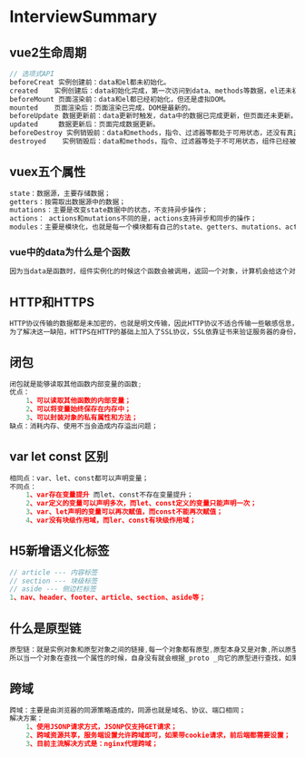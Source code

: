 # InterviewSummary

## vue2生命周期

```javascript
// 选项式API
beforeCreat	实例创建前：data和el都未初始化。
created	   实例创建后：data初始化完成，第一次访问到data、methods等数据，el还未初始化。
beforeMount	页面渲染前：data和el都已经初始化，但还是虚拟DOM。
mounted	   页面渲染后：页面渲染已完成，DOM是最新的。
beforeUpdate 数据更新前：data更新时触发，data中的数据已完成更新，但页面还未更新。
updated		数据更新后：页面完成数据更新。
beforeDestroy 实例销毁前：data和methods，指令、过滤器等都处于可用状态，还没有真正被销毁。
destroyed    实例销毁后：data和methods，指令、过滤器等处于不可用状态，组件已经被销毁。
```

## vuex五个属性

```javascript
state：数据源，主要存储数据；
getters：按需取出数据源中的数据；
mutations：主要是改变state数据中的状态，不支持异步操作；
actions： actions和mutations不同的是，actions支持异步和同步的操作；
modules：主要是模块化，也就是每一个模块都有自己的state、getters、mutations、actions；
```

### vue中的data为什么是个函数

```javascript
因为当data是函数时，组件实例化的时候这个函数会被调用，返回一个对象，计算机会给这个对象分配一个内存地址，实例化几次就分配几个内存地址，它们的地址都不一样，所以每个组件中的数据互不影响；
```

## HTTP和HTTPS

```javascript
HTTP协议传输的数据都是未加密的，也就是明文传输，因此HTTP协议不适合传输一些敏感信息，比如信用卡、密码等支付信息；
为了解决这一缺陷，HTTPS在HTTP的基础上加入了SSL协议，SSL依靠证书来验证服务器的身份，并且为浏览器和服务器之间的通信加密。
```

## 闭包

```javascript
闭包就是能够读取其他函数内部变量的函数;
优点：
	1、可以读取其他函数的内部变量；
	2、可以将变量始终保存在内存中；
 	3、可以封装对象的私有属性和方法；
缺点：消耗内存、使用不当会造成内存溢出问题；
```

## var let const 区别

```javascript
相同点：var、let、const都可以声明变量；
不同点：
	1、var存在变量提升 而let、const不存在变量提升；
	2、var定义的变量可以声明多次，而let、const定义的变量只能声明一次；
	3、var、let声明的变量可以再次赋值，而const不能再次赋值；
	4、var没有块级作用域，而ler、const有块级作用域；
```

## H5新增语义化标签

```javascript
// article --- 内容标签
// section --- 块级标签
// aside --- 侧边栏标签
1、nav、header、footer、article、section、aside等；
```

## 什么是原型链

```javascript
原型链：就是实例对象和原型对象之间的链接,每一个对象都有原型,原型本身又是对象,所以原型又有原型,以此类推形成一个链式结构；
所以当一个对象在查找一个属性的时候，自身没有就会根据_proto _向它的原型进行查找，如果都没有，则向它的原型的原型继续查找，直到查到Object.prototype.proto_为null，这样也就形成了原型链；
```

## 跨域

```javascript
跨域：主要是由浏览器的同源策略造成的，同源也就是域名、协议、端口相同；
解决方案：
	1、使用JSONP请求方式，JSONP仅支持GET请求；
	2、跨域资源共享，服务端设置允许跨域即可，如果带cookie请求，前后端都需要设置；
	3、目前主流解决方式是：nginx代理跨域；
```

